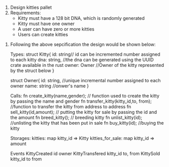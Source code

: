 1. Design kitties pallet
2. Requirements:
    - Kitty must have a 128 bit DNA, which is randomly generated
    - Kitty must have one owner
    - A user can have zero or more kitties
    - Users can create kitties

1) Following the above sepcification the design would be shown below:

    Types:
      struct Kitty{
        id: string// id can be incremented number assigned to each kitty
        dna: string, //the dna can be generated using the UUID crate available in the rust 
        owner: Owner //Owner of the kitty represented by the struct below
      }

      struct Owner{
          id: string, //unique incremental number assigned to each owner
          name: string //onwer's name
      }

    Calls:
         fn create_kitty(name,gender); // function used to create the kitty by passing the name and gender
         fn transfer_kitty(kitty_id,to, from); //function to transfer the kitty from address to address
         fn sell_kitty(id,amount); // putting the kitty for sale by passing the id and the amount
         fn breed_kitty(); // breeding kitty
         fn unlist_kitty(id); //unlisting the kitty that has been put in sale
         fn buy_kitty(id); //buying the kitty

    Storages:
        kitties: map kitty_id => Kitty
        kitties_for_sale: map kitty_id => amount

    Events
        KittyCreated
            id
            owner
        KittyTransfered
            kitty_id
            to,
            from
        KittySold
            kitty_id
            to
            from
                        